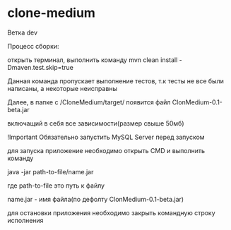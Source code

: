 # clone-medium

Ветка dev

Процесс сборки: 

открыть терминал, выполнить команду mvn clean install -Dmaven.test.skip=true

Данная команда пропускает выполнение тестов, т.к тесты не все  были написаны, а некоторые неисправны

Далее, в папке с /CloneMedium/target/ появится файл ClonMedium-0.1-beta.jar

включащий в себя все зависимости(размер свыше 50мб) 

!Important
Обязательно запустить MySQL Server перед запуском

для запуска приложение необходимо открыть CMD и выполнить команду

java -jar path-to-file/name.jar 

где path-to-file это путь к файлу

name.jar - имя файла(по дефолту ClonMedium-0.1-beta.jar)

для остановки приложения необходимо закрыть командную строку исполнения
